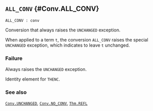 ## `ALL_CONV` {#Conv.ALL_CONV}


```
ALL_CONV : conv
```



Conversion that always raises the `UNCHANGED` exception.


When applied to a term `t`, the conversion `ALL_CONV` raises the
special `UNCHANGED` exception, which indicates to leave `t` unchanged.

### Failure

Always raises the `UNCHANGED` exception.


Identity element for `THENC`.

### See also

[`Conv.UNCHANGED`](#Conv.UNCHANGED), [`Conv.NO_CONV`](#Conv.NO_CONV), [`Thm.REFL`](#Thm.REFL)

